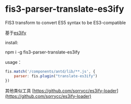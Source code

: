 # fis3-parser-translate-es3ify
FIS3 transform to convert ES5 syntax to be ES3-compatible

基于[es3ify](https://github.com/spicyj/es3ify)

install: 

npm i -g fis3-parser-translate-es3ify

usage： 

```js
fis.match('/components/antd/lib/**.js', {
    parser: fis.plugin("translate-es3ify")
})

```

其他类似工具
[https://github.com/sorrycc/es3ify-loader](https://github.com/sorrycc/es3ify-loader)